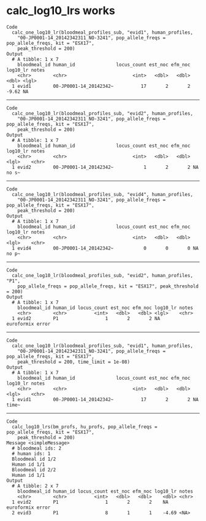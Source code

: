 # calc_log10_lrs works

    Code
      calc_one_log10_lr(bloodmeal_profiles_sub, "evid1", human_profiles,
        "00-JP0001-14_20142342311_NO-3241", pop_allele_freqs = pop_allele_freqs, kit = "ESX17",
        peak_threshold = 200)
    Output
      # A tibble: 1 x 7
        bloodmeal_id human_id               locus_count est_noc efm_noc log10_lr notes
        <chr>        <chr>                        <int>   <dbl>   <dbl>    <dbl> <lgl>
      1 evid1        00-JP0001-14_20142342~          17       2       2    -9.62 NA   

---

    Code
      calc_one_log10_lr(bloodmeal_profiles_sub, "evid2", human_profiles,
        "00-JP0001-14_20142342311_NO-3241", pop_allele_freqs = pop_allele_freqs, kit = "ESX17",
        peak_threshold = 200)
    Output
      # A tibble: 1 x 7
        bloodmeal_id human_id               locus_count est_noc efm_noc log10_lr notes
        <chr>        <chr>                        <int>   <dbl>   <dbl> <lgl>    <chr>
      1 evid2        00-JP0001-14_20142342~           1       2       2 NA       no s~

---

    Code
      calc_one_log10_lr(bloodmeal_profiles_sub, "evid4", human_profiles,
        "00-JP0001-14_20142342311_NO-3241", pop_allele_freqs = pop_allele_freqs, kit = "ESX17",
        peak_threshold = 200)
    Output
      # A tibble: 1 x 7
        bloodmeal_id human_id               locus_count est_noc efm_noc log10_lr notes
        <chr>        <chr>                        <int>   <dbl>   <dbl> <lgl>    <chr>
      1 evid4        00-JP0001-14_20142342~           0       0       0 NA       no p~

---

    Code
      calc_one_log10_lr(bloodmeal_profiles_sub, "evid2", human_profiles, "P1",
        pop_allele_freqs = pop_allele_freqs, kit = "ESX17", peak_threshold = 200)
    Output
      # A tibble: 1 x 7
        bloodmeal_id human_id locus_count est_noc efm_noc log10_lr notes           
        <chr>        <chr>          <int>   <dbl>   <dbl> <lgl>    <chr>           
      1 evid2        P1                 1       2       2 NA       euroformix error

---

    Code
      calc_one_log10_lr(bloodmeal_profiles_sub, "evid1", human_profiles,
        "00-JP0001-14_20142342311_NO-3241", pop_allele_freqs = pop_allele_freqs, kit = "ESX17",
        peak_threshold = 200, time_limit = 1e-08)
    Output
      # A tibble: 1 x 7
        bloodmeal_id human_id               locus_count est_noc efm_noc log10_lr notes
        <chr>        <chr>                        <int>   <dbl>   <dbl> <lgl>    <chr>
      1 evid1        00-JP0001-14_20142342~          17       2       2 NA       time~

---

    Code
      calc_log10_lrs(bm_profs, hu_profs, pop_allele_freqs = pop_allele_freqs, kit = "ESX17",
        peak_threshold = 200)
    Message <simpleMessage>
      # bloodmeal ids: 2
      # human ids: 1
      Bloodmeal id 1/2
      Human id 1/1
      Bloodmeal id 2/2
      Human id 1/1
    Output
      # A tibble: 2 x 7
        bloodmeal_id human_id locus_count est_noc efm_noc log10_lr notes           
        <chr>        <chr>          <int>   <dbl>   <dbl>    <dbl> <chr>           
      1 evid2        P1                 1       2       2    NA    euroformix error
      2 evid3        P1                 8       1       1    -4.69 <NA>            

